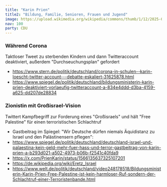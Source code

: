 ```yaml
---
title: "Karin Prien"
title2: "Bildung, Familie, Senioren, Frauen und Jugend"
image: https://upload.wikimedia.org/wikipedia/commons/thumb/1/12/2025-02-23_Bundestagswahl_%E2%80%93_Wahlabend_CDU_by_Sandro_Halank%E2%80%93083.jpg/120px-2025-02-23_Bundestagswahl_%E2%80%93_Wahlabend_CDU_by_Sandro_Halank%E2%80%93083.jpg
nav: 100
party: CDU
---
```


### Während Corona

Taktloser Tweet zu sterbenden Kindern und dann Twitteraccount deaktiviert, außerdem "Durchseuchungsplan" gefordert

- https://www.stern.de/politik/deutschland/corona-in-schulen--karin-loescht-twitter-account---debatte-eskaliert-31625878.html
- https://www.spiegel.de/politik/deutschland/bildungsministerin-karin-prien-deaktiviert-vorlaeufig-twitteraccount-a-834e4ddd-d3ba-4159-a625-dd207de28834

### Zionistin mit Großisrael-Vision

Twittert Kampfbegriff zur Forderung eines "Großisraels" und hält "Free Palestine" für einen terroristischen Schlachtruf
- Gastbeitrag im Spiegel: "Wir Deutsche dürfen niemals Äquidistanz zu Israel und den Palästinensern pflegen":
- https://www.spiegel.de/politik/deutschland/deutschland-israel-und-palaestina-kein-geld-mehr-fuer-hass-und-terror-gastbeitrag-von-karin-prien-a-b293d021-a502-4973-b06b-f2541c40fda9
- https://x.com/PrienKarin/status/1566135637325107201
- https://de.wikipedia.org/wiki/Eretz_Israel
- https://www.welt.de/politik/deutschland/video248178518/Bildungsministerin-Karin-Prien-Free-Palestine-ist-kein-harmloser-Ruf-sondern-der-Schlachtruf-einer-Terroristenbande.html


